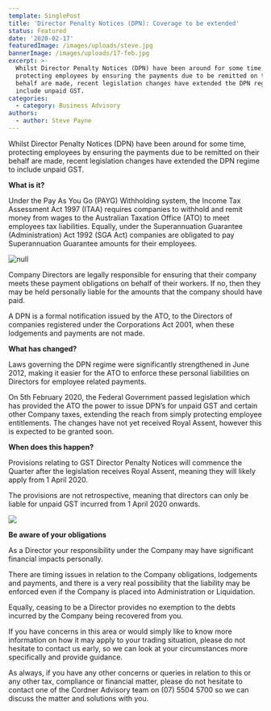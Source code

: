 ```yaml
---
template: SinglePost
title: 'Director Penalty Notices (DPN): Coverage to be extended'
status: Featured
date: '2020-02-17'
featuredImage: /images/uploads/steve.jpg
bannerImage: /images/uploads/17-feb.jpg
excerpt: >-
  Whilst Director Penalty Notices (DPN) have been around for some time,
  protecting employees by ensuring the payments due to be remitted on their
  behalf are made, recent legislation changes have extended the DPN regime to
  include unpaid GST.
categories:
  - category: Business Advisory
authors:
  - author: Steve Payne
---
```

Whilst Director Penalty Notices (DPN) have been around for some time, protecting employees by ensuring the payments due to be remitted on their behalf are made, recent legislation changes have extended the DPN regime to include unpaid GST.

**What is it?**

Under the Pay As You Go (PAYG) Withholding system, the Income Tax Assessment Act 1997 (ITAA) requires companies to withhold and remit money from wages to the Australian Taxation Office (ATO) to meet employees tax liabilities.  Equally, under the Superannuation Guarantee (Administration) Act 1992 (SGA Act) companies are obligated to pay Superannuation Guarantee amounts for their employees.



![null](/images/uploads/sp1.png)



Company Directors are legally responsible for ensuring that their company meets these payment obligations on behalf of their workers.  If no, then they may be held personally liable for the amounts that the company should have paid.

A DPN is a formal notification issued by the ATO, to the Directors of companies registered under the Corporations Act 2001, when these lodgements and payments are not made.

**What has changed?**

Laws governing the DPN regime were significantly strengthened in June 2012, making it easier for the ATO to enforce these personal liabilities on Directors for employee related payments. 

On 5th February 2020, the Federal Government passed legislation which has provided the ATO the power to issue DPN’s for unpaid GST and certain other Company taxes, extending the reach from simply protecting employee entitlements.  The changes have not yet received Royal Assent, however this is expected to be granted soon.

**When does this happen?**

Provisions relating to GST Director Penalty Notices will commence the Quarter after the legislation receives Royal Assent, meaning they will likely apply from 1 April 2020. 

The provisions are not retrospective, meaning that directors can only be liable for unpaid GST incurred from 1 April 2020 onwards.



![](/images/uploads/sp2....jpg)

**Be aware of your obligations**

As a Director your responsibility under the Company may have significant financial impacts personally.



There are timing issues in relation to the Company obligations, lodgements and payments, and there is a very real possibility that the liability may be enforced even if the Company is placed into Administration or Liquidation.

Equally, ceasing to be a Director provides no exemption to the debts incurred by the Company being recovered from you.



If you have concerns in this area or would simply like to know more information on how it may apply to your trading situation, please do not hesitate to contact us early, so we can look at your circumstances more specifically and provide guidance.



As always, if you have any other concerns or queries in relation to this or any other tax, compliance or financial matter, please do not hesitate to contact one of the Cordner Advisory team on (07) 5504 5700 so we can discuss the matter and solutions with you.
